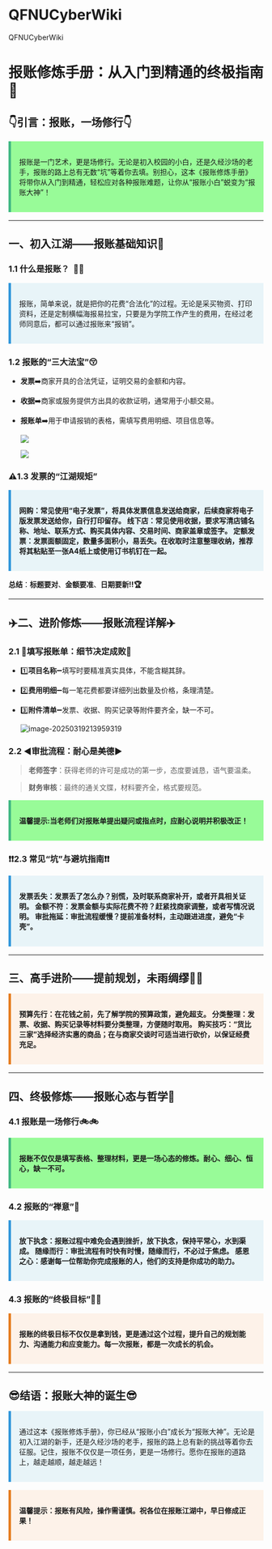 # QFNUCyberWiki

QFNUCyberWiki

<style>
.tip {
  padding: 1rem;
  margin: 1rem 0;
  border-left: 5px solid #42b983;
  background-color: #98fb98;
}
.tip-title {
  font-weight: bold;
  margin-bottom: 0.5rem;
}
  .info {
  padding: 1rem;
  margin: 1rem 0;
  border-left: 5px solid #3498db; 
  background-color: #e8f4f8; 
}
.info-title {
  font-weight: bold;
  margin-bottom: 0.5rem;
}
.warning {
  padding: 1rem;
  margin: 1rem 0;
  border-left: 5px solid #e67e22; 
  background-color: #fdf2e9; 
}
.warning-title {
  font-weight: bold;
  margin-bottom: 0.5rem;
}
</style>
  
  # **报账修炼手册：从入门到精通的终极指南:100:**

## **:point_down:引言：报账，一场修行**:point_down:

<div class="tip">
  <p class="tip-title"></p>
  <p>报账是一门艺术，更是场修行。无论是初入校园的小白，还是久经沙场的老手，报账的路上总有无数“坑”等着你去填。别担心，这本《报账修炼手册》将带你从入门到精通，轻松应对各种报账难题，让你从“报账小白”蜕变为“报账大神”！</p>
</div>


---

## **一、初入江湖——报账基础知识**:tada:

### **1.1 什么是报账？**​ ​ :thinking::thinking:

<div class="info">
  <p class="info-title"></p>
  <p>报账，简单来说，就是把你的花费“合法化”的过程。无论是采买物资、打印资料，还是定制横幅海报易拉宝，只要是为学院工作产生的费用，在经过老师同意后，都可以通过报账来“报销”。</p>
</div>


### **1.2 报账的“三大法宝”**:kissing_closed_eyes:

- **发票**:arrow_right:商家开具的合法凭证，证明交易的金额和内容。 

- **收据**:arrow_right:商家或服务提供方出具的收款证明，通常用于小额交易。

- **报账单**:arrow_right:用于申请报销的表格，需填写费用明细、项目信息等。 

  ![](C:\Users\yunbo\AppData\Roaming\Typora\typora-user-images\image-20250319213823852.png)

  ![](C:\Users\yunbo\AppData\Roaming\Typora\typora-user-images\image-20250319213932427.png)

### **:warning:1.3 发票的“江湖规矩”**

<div class="info">
  <p class="info-title">网购：常见使用“电子发票”，将具体发票信息发送给商家，后续商家将电子版发票发送给你，自行打印留存。 
线下店：常见使用收据，要求写清店铺名称、地址、联系方式、购买具体内容、交易时间、商家盖章或签字。 
定额发票：发票面额固定，数量多面积小，易丢失。在收取时注意整理收纳，推荐将其粘贴至一张A4纸上或使用订书机钉在一起。 </p>
  <p></p>
</div>


**总结**：**标题要对**、**金额要准**、**日期要新!!:trophy:**

---

## **:airplane:二、进阶修炼——报账流程详解**:airplane:



### **2.1 :facepunch:填写报账单：细节决定成败**:facepunch:


- :one:**项目名称**:heavy_minus_sign:填写时要精准真实具体，不能含糊其辞。 

- :two:**费用明细**:heavy_minus_sign:每一笔花费都要详细列出数量及价格，条理清楚。 

- :three:**附件清单**:heavy_minus_sign:发票、收据、购买记录等附件要齐全，缺一不可。 

  ![image-20250319213959319](C:\Users\yunbo\AppData\Roaming\Typora\typora-user-images\image-20250319213959319.png)

### **2.2 :arrow_backward:审批流程：耐心是美德**:arrow_forward:

> **老师签字**：获得老师的许可是成功的第一步，态度要诚恳，语气要温柔。 

> **财务审核**：最终的通关文牒，材料要齐全，格式要规范。 

<div class="tip">
  <p class="tip-title">温馨提示:当老师们对报账单提出疑问或指点时，应耐心说明并积极改正！</p>
  <p></p>
</div>


### **:exclamation::exclamation:2.3 常见“坑”与避坑指南**:exclamation::exclamation:

<div class="info">
  <p class="info-title">发票丢失：发票丢了怎么办？别慌，及时联系商家补开，或者开具相关证明。 
金额不符：发票金额与实际花费不符？赶紧找商家调整，或者写情况说明。 
审批拖延：审批流程缓慢？提前准备材料，主动跟进进度，避免“卡壳”。 </p>
  <p></p>
</div>


---

## **三、高手进阶——提前规划，未雨绸缪**:triangular_flag_on_post::triangular_flag_on_post:

<div class="warning">
  <p class="warning-title">预算先行：在花钱之前，先了解学院的预算政策，避免超支。 
分类整理：发票、收据、购买记录等材料要分类整理，方便随时取用。 
购买技巧：“货比三家”选择经济实惠的商品；在与商家交谈时可适当进行砍价，以保证经费充足。  </p>
  <p></p>
</div>


---

## **四、终极修炼——报账心态与哲学**:door:

### **4.1 报账是一场修行**:bike::bike:

<div class="tip">
  <p class="tip-title">报账不仅仅是填写表格、整理材料，更是一场心态的修炼。耐心、细心、恒心，缺一不可。</p>
  <p></p>
</div>


### **4.2 报账的“禅意”**:open_hands:

<div class="info">
  <p class="info-title">放下执念：报账过程中难免会遇到挫折，放下执念，保持平常心，水到渠成。 
随缘而行：审批流程有时快有时慢，随缘而行，不必过于焦虑。 
感恩之心：感谢每一位帮助你完成报账的人，他们的支持是你成功的助力。 </p>
  <p></p>
</div>


### **4.3 报账的“终极目标”**:muscle::muscle:

<div class="warning">
  <p class="warning-title">报账的终极目标不仅仅是拿到钱，更是通过这个过程，提升自己的规划能力、沟通能力和应变能力。每一次报账，都是一次成长的机会。</p>
  <p></p>
</div>


---

## :sunglasses:**结语：报账大神的诞生**:sunglasses:

<div class="info">
  <p class="info-title"></p>
  <p>通过这本《报账修炼手册》，你已经从“报账小白”成长为“报账大神”。无论是初入江湖的新手，还是久经沙场的老手，报账的路上总有新的挑战等着你去征服。记住，报账不仅仅是一项任务，更是一场修行。愿你在报账的道路上，越走越顺，越走越远！</p>
</div>


<div class="warning">
  <p class="warning-title">温馨提示：报账有风险，操作需谨慎。祝各位在报账江湖中，早日修成正果！</p>
  <p></p>
</div>



